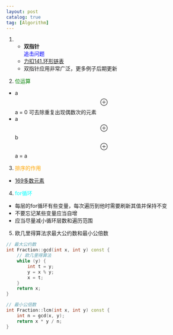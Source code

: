 ```yaml
---
layout: post
catalog: true 
tag: [Algorithm]
---
```

1. *  **双指针**   
<font color = "blue">追击问题 </font>

   - [力扣141.环形链表](https://leetcode-cn.com/problems/linked-list-cycle/)
   - 双指针应用非常广泛，更多例子后期更新  
  
2. <font color = "green">位运算 </font>
  - a$$\oplus$$a = 0
可去除重复出现偶数次的元素
  - a$$\oplus$$b$$\oplus$$a = a

3. <font color = "orange">排序的作用 </font>
  - [169多数元素](https://leetcode-cn.com/problems/majority-element/)  

4. <font color = "cyan"> for循环 </font>
  - 每层的for循环有些变量，每次遍历到他时需要刷新其值并保持不变  
  - 不要忘记某些变量应当自增   
  - 应当尽量减小循环层数和遍历范围

5. 欧几里得算法求最大公约数和最小公倍数    


~~~c++
// 最大公约数
int Fraction::gcd(int x, int y) const {
    // 欧几里得算法
    while (y) {
        int t = y;
        y = x % y;
        x = t;
    }
    return x;
}

// 最小公倍数
int Fraction::lcm(int x, int y) const {
    int n = gcd(x, y);
    return x * y / n;
} 
~~~






